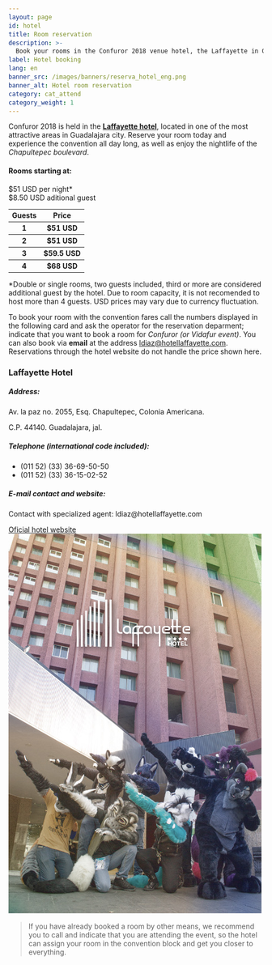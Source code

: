 ```yaml
---
layout: page
id: hotel
title: Room reservation
description: >-
  Book your rooms in the Confuror 2018 venue hotel, the Laffayette in Guadalajara. More details here.
label: Hotel booking
lang: en
banner_src: /images/banners/reserva_hotel_eng.png
banner_alt: Hotel room reservation
category: cat_attend
category_weight: 1
---
```


Confuror 2018 is held in the [**Laffayette hotel**](https://hotellaffayette.com/), located in one of the most attractive areas in Guadalajara city. Reserve your room today and experience the convention all day long, as well as enjoy the nightlife of the _Chapultepec boulevard_.

<div class="hotel-promo">
  <div class="hotel-promo__tagline">
    <h4>Rooms starting at:</h4>
  </div>
  <div class="hotel-promo__fares">
    <div class="hotel-promo__fares-numbers">
      <div class="hotel-promo__fare">
        <span class="hotel-promo__fare-number">$51</span> USD per night*
      </div>
      <div class="hotel-promo__fare">
        <span class="hotel-promo__fare-number hotel-promo__fare-number--extra">$8.50</span> USD aditional guest
      </div>
    </div>
    <div class="hotel-promo__fares-combos">
      <table class="hotel-promo__fares-combos-table">
        <thead class="hotel-promo__fares-combos-table-header">
          <tr>
            <th>Guests</th>
            <th>Price</th>
          </tr>
        </thead>
        <tbody class="hotel-promo__fares-combos-table-body">
          <tr>
            <th>1</th>
            <th>$51 USD</th>
          </tr>
          <tr>
            <th>2</th>
            <th>$51 USD</th>
          </tr>
          <tr>
            <th>3</th>
            <th>$59.5 USD</th>
          </tr>
          <tr>
            <th>4</th>
            <th>$68 USD</th>
          </tr>
        </tbody>
      </table>
    </div>
  </div>
  <div class="hotel-promo__notes">
    <p>*Double or single rooms, two guests included, third or more are considered additional guest by the hotel. Due to room capacity, it is not recomended to host more than 4 guests. USD prices may vary due to currency fluctuation.</p>
  </div>
</div>

To book your room with the convention fares call the numbers displayed in the following card and ask the operator for the reservation deparment; indicate that you want to book a room for _Confuror (or Vidafur event)_. You can also book via **email** at the address [ldiaz@hotellaffayette.com](mailto:ldiaz@hotellaffayette.com). Reservations through the hotel website do not handle the price shown here.

<div class="hotel-card">
  <div class="hotel-card__data">
    <div class="hotel-card__data-column-items">
      <div class="hotel-card__data-item hotel-card__name">
        <h3 class="hotel-card__name-title">Laffayette Hotel</h3>
      </div>
      <div class="hotel-card__data-item">
        <h5><i class="fa fa-map-marker"></i> Address:</h5>
        <p>Av. la paz no. 2055, Esq. Chapultepec, Colonia Americana.</p>
        <p>C.P. 44140. Guadalajara, jal.</p>
      </div>
      <div class="hotel-card__data-item">
        <h5><i class="fa fa-phone"></i> Telephone (international code included):</h5>
        <ul class="hotel-card__phone-list">
          <li>(011 52) (33) 36-69-50-50</li>
          <li>(011 52) (33) 36-15-02-52</li>
        </ul>
      </div>
      <div class="hotel-card__data-item">
        <h5><i class="fa fa-envelope-o"></i> E-mail contact and website:</h5>
        <p>Contact with specialized agent: <span class="hotel-card__data-format-clear">ldiaz@hotellaffayette.com</span></p>
        <a href="https://hotellaffayette.com/" class="hotel-card__hotel-link" target="_blank">Oficial hotel website <i class="fa fa-external-link"></i></a>
      </div>
    </div>
    <div class="hotel-card__data-column-image">
      <div class="hotel-card__image">
        <img src="/images/pictures/laffayette_dab.jpg" alt="" class="hotel-card__image-img">
      </div>
    </div>
  </div>
</div>

> If you have already booked a room by other means, we recommend you to call and indicate that you are attending the event, so the hotel can assign your room in the convention block and get you closer to everything.